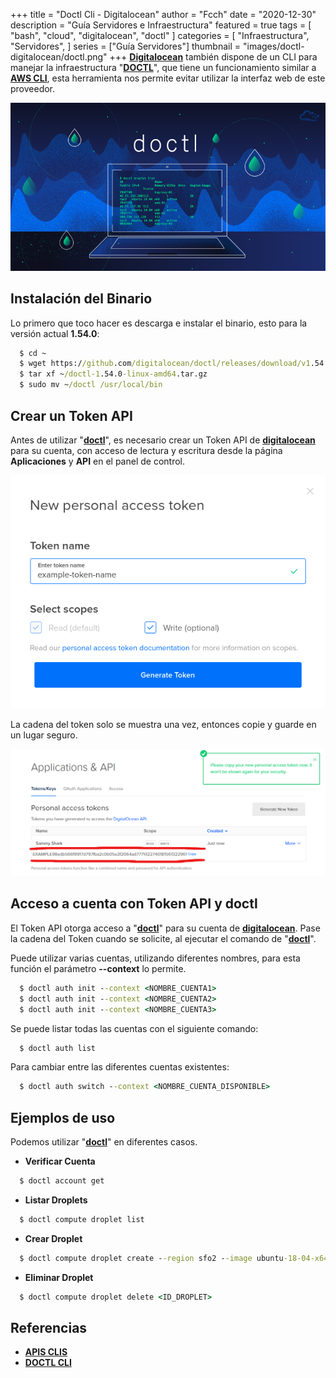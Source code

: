 +++
title = "Doctl Cli - Digitalocean"
author = "Fcch"
date = "2020-12-30"
description = "Guía Servidores e Infraestructura"
featured = true
tags = [
    "bash",
    "cloud",
    "digitalocean",
    "doctl"
]
categories = [
    "Infraestructura",
    "Servidores",
]
series = ["Guía Servidores"]
thumbnail = "images/doctl-digitalocean/doctl.png"
+++
**[Digitalocean](https://digitalocean.com)** también dispone de un CLI para manejar la infraestructura "**[DOCTL](https://www.digitalocean.com/docs/apis-clis/doctl/reference/)**", que tiene un funcionamiento similar a **[AWS CLI](https://docs.aws.amazon.com/cli/latest/userguide/cli-chap-install.html)**, esta herramienta nos permite evitar utilizar la interfaz web de este proveedor.

<!--more-->

![](/images/doctl-digitalocean/doctl.png)

## Instalación del Binario

Lo primero que toco hacer es descarga e instalar el binario, esto para la versión actual **1.54.0**:

```cmd
  $ cd ~
  $ wget https://github.com/digitalocean/doctl/releases/download/v1.54.0/doctl-1.54.0-linux-amd64.tar.gz
  $ tar xf ~/doctl-1.54.0-linux-amd64.tar.gz
  $ sudo mv ~/doctl /usr/local/bin
```

## Crear un Token API

Antes de utilizar "**[doctl](https://www.digitalocean.com/docs/apis-clis/doctl/reference/)**", es necesario crear un Token API de **[digitalocean](https://digitalocean.com)** para su cuenta, con acceso de lectura y escritura desde la página **Aplicaciones** y **API** en el panel de control. 

![](/images/doctl-digitalocean/token-api-name.png)

La cadena del token solo se muestra una vez, entonces copie y guarde en un lugar seguro.

![](/images/doctl-digitalocean/token-api-value.png)

## Acceso a cuenta con Token API y doctl

El Token API otorga acceso a "**[doctl](https://www.digitalocean.com/docs/apis-clis/doctl/reference/)**" para su cuenta de **[digitalocean](https://digitalocean.com)**. Pase la cadena del Token cuando se solicite, al ejecutar el comando de "**[doctl](https://www.digitalocean.com/docs/apis-clis/doctl/reference/)**".

Puede utilizar varias cuentas, utilizando diferentes nombres, para esta función el parámetro **--context** lo permite.

```cmd
  $ doctl auth init --context <NOMBRE_CUENTA1>
  $ doctl auth init --context <NOMBRE_CUENTA2>
  $ doctl auth init --context <NOMBRE_CUENTA3>
```

Se puede listar todas las cuentas con el siguiente comando:

```cmd
  $ doctl auth list
```

Para cambiar entre las diferentes cuentas existentes:

```cmd
  $ doctl auth switch --context <NOMBRE_CUENTA_DISPONIBLE>
```

## Ejemplos de uso

Podemos utilizar "**[doctl](https://www.digitalocean.com/docs/apis-clis/doctl/reference/)**" en diferentes casos.

- **Verificar Cuenta** 

```cmd
  $ doctl account get
```

- **Listar Droplets**

```cmd
  $ doctl compute droplet list
```

- **Crear Droplet**

```cmd
  $ doctl compute droplet create --region sfo2 --image ubuntu-18-04-x64 --size s-1vcpu-1gb <NOMBRE_DROPLET>
```

- **Eliminar Droplet**

```cmd
  $ doctl compute droplet delete <ID_DROPLET>
```

## Referencias

- [**APIS CLIS**](https://www.digitalocean.com/docs/apis-clis/)
- [**DOCTL CLI**](https://www.digitalocean.com/docs/apis-clis/doctl/)